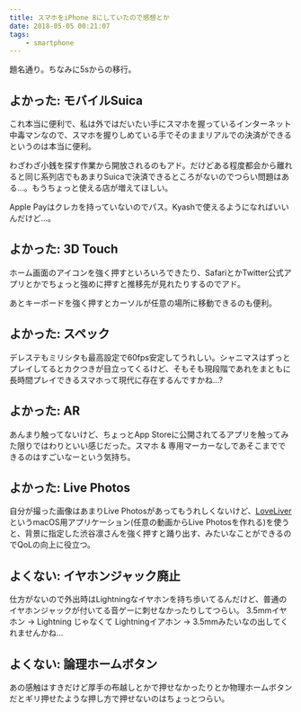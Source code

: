 ```yaml
---
title: スマホをiPhone 8にしていたので感想とか
date: 2018-05-05 00:21:07
tags:
    - smartphone
---
```


題名通り。ちなみに5sからの移行。

<!-- more -->

## よかった: モバイルSuica

これ本当に便利で、私は外ではだいたい手にスマホを握っているインターネット中毒マンなので、スマホを握りしめている手でそのままリアルでの決済ができるというのは本当に便利。

わざわざ小銭を探す作業から開放されるのもアド。だけどある程度都会から離れると同じ系列店でもあまりSuicaで決済できるところがないのでつらい問題はある…。もうちょっと使える店が増えてほしい。

Apple Payはクレカを持っていないのでパス。Kyashで使えるようになればいいんだけど…。

## よかった: 3D Touch

ホーム画面のアイコンを強く押すといろいろできたり、SafariとかTwitter公式アプリとかでちょっと強めに押すと推移先が見れたりするのでアド。

あとキーボードを強く押すとカーソルが任意の場所に移動できるのも便利。

## よかった: スペック

デレステもミリシタも最高設定で60fps安定してうれしい。シャニマスはずっとプレイしてるとカクつきが目立ってくるけど、そもそも現段階であれをまともに長時間プレイできるスマホって現代に存在するんですかね…?

## よかった: AR

あんまり触ってないけど、ちょっとApp Storeに公開されてるアプリを触ってみた限りではわりといい感じだった。スマホ & 専用マーカーなしであそこまでできるのはすごいなーという気持ち。

## よかった: Live Photos

自分が撮った画像はあまりLive Photosがあってもうれしくないけど、[LoveLiver](https://github.com/mzp/LoveLiver)というmacOS用アプリケーション(任意の動画からLive Photosを作れる)を使うと、背景に指定した渋谷凛さんを強く押すと踊り出す、みたいなことができるのでQoLの向上に役立つ。

## よくない: イヤホンジャック廃止

仕方がないので外出時はLightningなイヤホンを持ち歩いてるんだけど、普通のイヤホンジャックが付いてる音ゲーに刺せなかったりしてつらい。
3.5mmイヤホン → Lightning じゃなくて Lightningイアホン → 3.5mmみたいなの出してくれませんかね…

## よくない: 論理ホームボタン

あの感触はすきだけど厚手の布越しとかで押せなかったりとか物理ホームボタンだとギリ押せたような押し方で押せないのはちょっとつらい。
